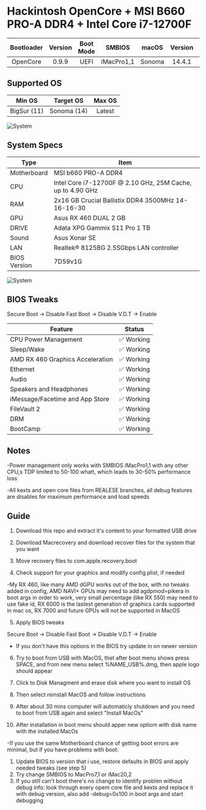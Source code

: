 # Hackintosh OpenCore + MSI B660 PRO-A DDR4 + Intel Core i7-12700F

| Bootloader | Version | Boot Mode | SMBIOS    | macOS   | Version | Release Date |
|:----------:|:-------:|:---------:|:---------:|:-------:|:-------:|:------------:|
| OpenCore   | 0.9.9   | UEFI      | iMacPro1,1| Sonoma |  14.4.1  | 25.04.2024   |

## Supported OS

|   Min OS   |  Target OS | Max OS |
|:----------:|:----------:|:------:|
| BigSur (11)| Sonoma (14)| Latest |

![System](./Screenshot/Finder2.png)

## System Specs

| Type | Item |
| ---- | ---- |
| Motherboard | MSI b660 PRO-A DDR4 |
| CPU | Intel Core i7-12700F @ 2.10 GHz, 25M Cache, up to 4.90 GHz|
| RAM | 2x16 GB Crucial Ballistix DDR4 3500MHz 14-16-16-30 |
| GPU | Asus RX 460 DUAL 2 GB |
| DRIVE | Adata XPG Gammix S11 Pro 1 TB  |
| Sound | Asus Xonar SE |
| LAN | Realtek® 8125BG 2.5SGbps LAN controller |
| BIOS Version | 7D59v1G |

![System](./Screenshot/Geekb.png)

## BIOS Tweaks

Secure Boot -> Disable
Fast Boot -> Disable
V.D.T -> Enable

| Feature | Status |
| ------------- | ------------- |
| CPU Power Management | ✅ Working |
| Sleep/Wake | ✅ Working |
| AMD RX 460 Graphics Acceleration | ✅ Working |
| Ethernet | ✅ Working |
| Audio | ✅ Working |
| Speakers and Headphones | ✅ Working |
| iMessage/Facetime and App Store | ✅ Working  |
| FileVault 2 | ✅ Working |
| DRM | ✅ Working |
| BootCamp | ✅ Working 

## Notes

-Power management only works with SMBIOS iMacPro1,1 with any other CPU,s TDP limited to 50-100 whatt, which leads to 30-50% performance loss

-All kexts and open core files from REALESE branches, all debug features are disables for maximum performance and load speeds



## Guide

1) Download this repo and extract it's content to your formatted USB drive

2) Download Macrecovery and download recover files for the system that you want

3) Move recovery files to com.apple.recovery.boot

4) Check support for your graphics and modify config.plist, if needed

-My RX 460, like many AMD dGPU works out of the box, with no tweaks added in config, AMD NAVI+ GPUs may need to add agdpmod=pikera in boot args in order to work,
very small percentage (like RX 550) may need to use fake id, RX 6000 is the lastest generation of graphics cards supported in mac os, RX 7000 and future GPUs will not be supported in MacOS

5) Apply BIOS tweaks

Secure Boot -> Disable
Fast Boot -> Disable
V.D.T -> Enable

- If you don't have this options in the BIOS try update in on newer version

6) Try to boot from USB with MacOS, thet after boot menu shows press SPACE, and from new menu select %NAME_USB%.dmg, then apple logo should appear

7) Click to Disk Managment and erase disk where you want to install OS

8) Then select reinstall MacOS and follow instructions

9) After about 30 mins computer will automaticly shutdown and you need to boot from USB again and select "Install MacOs"

10) After installation in boot menu should apper new optiom with disk name with the installed MacOs

-If you use the same Motherboard chance of getting boot errors are minimal, but if you have problems with boot:

1) Update BIOS to version that i use, restore defaults in BIOS and apply needed tweaks (see step 5)
2) Try change SMBIOS to MacPro7,1 or iMac20,2
3) If you still can't boot there's no change to identify problen without debug info: look through every opem core file and kexts and replace it with debug version, also add -debug=0x100 in boot args and start debugging 

